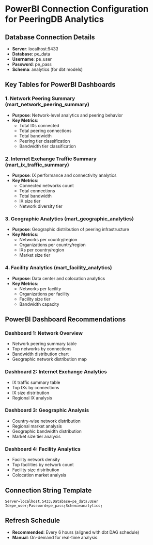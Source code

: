 # PowerBI Connection Configuration for PeeringDB Analytics

## Database Connection Details
- **Server**: localhost:5433
- **Database**: pe_data
- **Username**: pe_user
- **Password**: pe_pass
- **Schema**: analytics (for dbt models)

## Key Tables for PowerBI Dashboards

### 1. Network Peering Summary (mart_network_peering_summary)
- **Purpose**: Network-level analytics and peering behavior
- **Key Metrics**: 
  - Total IXs connected
  - Total peering connections
  - Total bandwidth
  - Peering tier classification
  - Bandwidth tier classification

### 2. Internet Exchange Traffic Summary (mart_ix_traffic_summary)
- **Purpose**: IX performance and connectivity analytics
- **Key Metrics**:
  - Connected networks count
  - Total connections
  - Total bandwidth
  - IX size tier
  - Network diversity tier

### 3. Geographic Analytics (mart_geographic_analytics)
- **Purpose**: Geographic distribution of peering infrastructure
- **Key Metrics**:
  - Networks per country/region
  - Organizations per country/region
  - IXs per country/region
  - Market size tier

### 4. Facility Analytics (mart_facility_analytics)
- **Purpose**: Data center and colocation analytics
- **Key Metrics**:
  - Networks per facility
  - Organizations per facility
  - Facility size tier
  - Bandwidth capacity

## PowerBI Dashboard Recommendations

### Dashboard 1: Network Overview
- Network peering summary table
- Top networks by connections
- Bandwidth distribution chart
- Geographic network distribution map

### Dashboard 2: Internet Exchange Analytics
- IX traffic summary table
- Top IXs by connections
- IX size distribution
- Regional IX analysis

### Dashboard 3: Geographic Analysis
- Country-wise network distribution
- Regional market analysis
- Geographic bandwidth distribution
- Market size tier analysis

### Dashboard 4: Facility Analytics
- Facility network density
- Top facilities by network count
- Facility size distribution
- Colocation market analysis

## Connection String Template
```
Server=localhost,5433;Database=pe_data;User Id=pe_user;Password=pe_pass;Schema=analytics;
```

## Refresh Schedule
- **Recommended**: Every 6 hours (aligned with dbt DAG schedule)
- **Manual**: On-demand for real-time analysis

